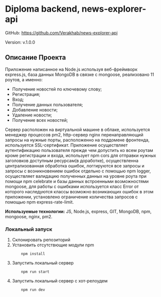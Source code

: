 # Diploma backend, news-explorer-api

GitHub: https://github.com/Verakhab/news-explorer-api

Version: v.1.0.0

## Описание Проекта

Приложение написанное на Node.js используя веб-фреймворк express.js, база данных MongoDB в связке с mongoose, реализовано 11 роутов, а именно:
  - Получение новостей по ключевому слову;
  - Регистрация;
  - Вход;
  - Получение данных пользователя;
  - Добавление новости;
  - Удаление новости;
  - Получение всех новостей;

Сервер расположен на виртуальной машине в облаке, используется менеджер процессов pm2, http-сервер nginx перенаправляющий запросы на нужные порты, расположенно на поддомене фронтенда, используется SSL-сертификат.
Приложение  осуществляет аутентификацию пользователя прежде чем допустить ко всем роутам кроме регистрации и входа, использует npm cors для отправки нужных заголовков доступным ресурсам(в доработке), осуществленна централизованная обработка ошибок, логгируются все запросы и запросы с возникновением ошибок отдельно с помощью npm logger, осуществляет валидацию полученных данных на уровне роута при помощи npm celebrate и базы данных встроенными возможностями mongoose, для работы с ошибками используется класс Error от которого наследуются классы возможно возникающих ошибок в этом приложении, установлено ограничение количества запросов с помощью npm express-rate-limit.

__Используемые технологии:__ JS, Node.js, express, GIT, MongoDB, npm, mongoose, nginx, pm2.

### Локальный запуск
1. Склонировать репозиторий
2. Установить отсутствющие модули npm
    ```
        npm install
    ```
3. Запустить локальный сервер
    ```
        npm run start
    ```
4. Запустить локальный сервер с хот-релоудем
    ```
        npm run dev
    ```

